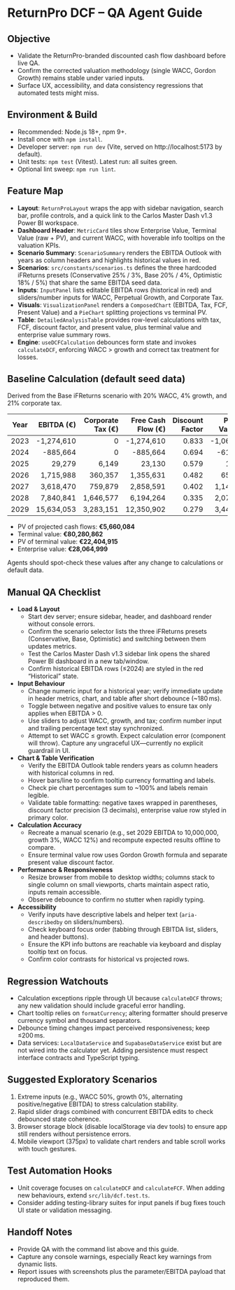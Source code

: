 # ReturnPro DCF – QA Agent Guide

## Objective
- Validate the ReturnPro-branded discounted cash flow dashboard before live QA.
- Confirm the corrected valuation methodology (single WACC, Gordon Growth) remains stable under varied inputs.
- Surface UX, accessibility, and data consistency regressions that automated tests might miss.

## Environment & Build
- Recommended: Node.js 18+, npm 9+.
- Install once with `npm install`.
- Developer server: `npm run dev` (Vite, served on http://localhost:5173 by default).
- Unit tests: `npm test` (Vitest). Latest run: all suites green.
- Optional lint sweep: `npm run lint`.

## Feature Map
- **Layout**: `ReturnProLayout` wraps the app with sidebar navigation, search bar, profile controls, and a quick link to the Carlos Master Dash v1.3 Power BI workspace.
- **Dashboard Header**: `MetricCard` tiles show Enterprise Value, Terminal Value (raw + PV), and current WACC, with hoverable info tooltips on the valuation KPIs.
- **Scenario Summary**: `ScenarioSummary` renders the EBITDA Outlook with years as column headers and highlights historical values in red.
- **Scenarios**: `src/constants/scenarios.ts` defines the three hardcoded iFReturns presets (Conservative 25% / 3%, Base 20% / 4%, Optimistic 18% / 5%) that share the same EBITDA seed data.
- **Inputs**: `InputPanel` lists editable EBITDA rows (historical in red) and sliders/number inputs for WACC, Perpetual Growth, and Corporate Tax.
- **Visuals**: `VisualizationPanel` renders a `ComposedChart` (EBITDA, Tax, FCF, Present Value) and a `PieChart` splitting projections vs terminal PV.
- **Table**: `DetailedAnalysisTable` provides row-level calculations with tax, FCF, discount factor, and present value, plus terminal value and enterprise value summary rows.
- **Engine**: `useDCFCalculation` debounces form state and invokes `calculateDCF`, enforcing WACC > growth and correct tax treatment for losses.

## Baseline Calculation (default seed data)
Derived from the Base iFReturns scenario with 20% WACC, 4% growth, and 21% corporate tax.

| Year | EBITDA (€) | Corporate Tax (€) | Free Cash Flow (€) | Discount Factor | Present Value (€) |
| --- | ---: | ---: | ---: | ---: | ---: |
| 2023 | -1,274,610 | 0 | -1,274,610 | 0.833 | -1,062,175 |
| 2024 | -885,664 | 0 | -885,664 | 0.694 | -615,044 |
| 2025 | 29,279 | 6,149 | 23,130 | 0.579 | 13,386 |
| 2026 | 1,715,988 | 360,357 | 1,355,631 | 0.482 | 653,757 |
| 2027 | 3,618,470 | 759,879 | 2,858,591 | 0.402 | 1,148,804 |
| 2028 | 7,840,841 | 1,646,577 | 6,194,264 | 0.335 | 2,074,447 |
| 2029 | 15,634,053 | 3,283,151 | 12,350,902 | 0.279 | 3,446,910 |

- PV of projected cash flows: **€5,660,084**
- Terminal value: **€80,280,862**
- PV of terminal value: **€22,404,915**
- Enterprise value: **€28,064,999**

Agents should spot-check these values after any change to calculations or default data.

## Manual QA Checklist
- **Load & Layout**
  - Start dev server; ensure sidebar, header, and dashboard render without console errors.
  - Confirm the scenario selector lists the three iFReturns presets (Conservative, Base, Optimistic) and switching between them updates metrics.
  - Test the Carlos Master Dash v1.3 sidebar link opens the shared Power BI dashboard in a new tab/window.
  - Confirm historical EBITDA rows (≤2024) are styled in the red “Historical” state.
- **Input Behaviour**
  - Change numeric input for a historical year; verify immediate update in header metrics, chart, and table after short debounce (~180 ms).
  - Toggle between negative and positive values to ensure tax only applies when EBITDA > 0.
  - Use sliders to adjust WACC, growth, and tax; confirm number input and trailing percentage text stay synchronized.
  - Attempt to set WACC ≤ growth. Expect calculation error (component will throw). Capture any ungraceful UX—currently no explicit guardrail in UI.
- **Chart & Table Verification**
  - Verify the EBITDA Outlook table renders years as column headers with historical columns in red.
  - Hover bars/line to confirm tooltip currency formatting and labels.
  - Check pie chart percentages sum to ~100% and labels remain legible.
  - Validate table formatting: negative taxes wrapped in parentheses, discount factor precision (3 decimals), enterprise value row styled in primary color.
- **Calculation Accuracy**
  - Recreate a manual scenario (e.g., set 2029 EBITDA to 10,000,000, growth 3%, WACC 12%) and recompute expected results offline to compare.
  - Ensure terminal value row uses Gordon Growth formula and separate present value discount factor.
- **Performance & Responsiveness**
  - Resize browser from mobile to desktop widths; columns stack to single column on small viewports, charts maintain aspect ratio, inputs remain accessible.
  - Observe debounce to confirm no stutter when rapidly typing.
- **Accessibility**
  - Verify inputs have descriptive labels and helper text (`aria-describedby` on sliders/numbers).
  - Check keyboard focus order (tabbing through EBITDA list, sliders, and header buttons).
  - Ensure the KPI info buttons are reachable via keyboard and display tooltip text on focus.
  - Confirm color contrasts for historical vs projected rows.

## Regression Watchouts
- Calculation exceptions ripple through UI because `calculateDCF` throws; any new validation should include graceful error handling.
- Chart tooltip relies on `formatCurrency`; altering formatter should preserve currency symbol and thousand separators.
- Debounce timing changes impact perceived responsiveness; keep ≤200 ms.
- Data services: `LocalDataService` and `SupabaseDataService` exist but are not wired into the calculator yet. Adding persistence must respect interface contracts and TypeScript typing.

## Suggested Exploratory Scenarios
1. Extreme inputs (e.g., WACC 50%, growth 0%, alternating positive/negative EBITDA) to stress calculation stability.
2. Rapid slider drags combined with concurrent EBITDA edits to check debounced state coherence.
3. Browser storage block (disable localStorage via dev tools) to ensure app still renders without persistence errors.
4. Mobile viewport (375px) to validate chart renders and table scroll works with touch gestures.

## Test Automation Hooks
- Unit coverage focuses on `calculateDCF` and `calculateFCF`. When adding new behaviours, extend `src/lib/dcf.test.ts`.
- Consider adding testing-library suites for input panels if bug fixes touch UI state or validation messaging.

## Handoff Notes
- Provide QA with the command list above and this guide.
- Capture any console warnings, especially React key warnings from dynamic lists.
- Report issues with screenshots plus the parameter/EBITDA payload that reproduced them.
